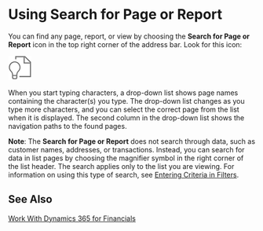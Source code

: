 <properties
	pageTitle="Using Search for Page or Report | Financials"
        description="learn how to use Search in Dynamics 365 for Financials."
        services="project-madeira"
        documentationCenter=""
        authors="SusanneWindfeldPedersen"
/>
<tags
    ms.service="project-madeira"
    ms.topic="article"
    ms.devlang="na"
    ms.tgt_pltfrm="na"
    ms.workload="na"
    ms.date="05/12/2016"
    ms.author="SusanneWindfeldPedersen" />

# Using Search for Page or Report
You can find any page, report, or view by choosing the **Search for Page or Report** icon in the top right corner of the address bar. Look for this icon:

![Search for Page or Report](media/ui-search/searchpageorreport.png "Search for Page or Report")

When you start typing characters, a drop-down list shows page names containing the character(s) you type. The drop-down list changes as you type more characters, and you can select the correct page from the list when it is displayed. The second column in the drop-down list shows the navigation paths to the found pages.

**Note**: The **Search for Page or Report** does not search through data, such as customer names, addresses, or transactions. Instead, you can search for data in list pages by choosing the magnifier symbol in the right corner of the list header. The search applies only to the list you are viewing. For information on using this type of search, see [Entering Criteria in Filters](ui-enter-criteria-filters.md).

## See Also
[Work With Dynamics 365 for Financials](ui-work-product.md)
